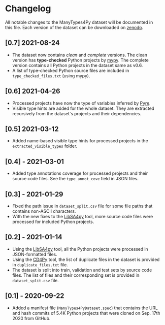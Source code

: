 # Changelog
All notable changes to the ManyTypes4Py dataset will be documented in this file.
Each version of the dataset can be downloaded on [zenodo](https://zenodo.org/search?page=1&size=20&q=conceptrecid:4044635&all_versions&sort=-version).

## [0.7] 2021-08-24
- The dataset now contains *clean* and *complete* versions. The clean version has **type-checked** Python projects by [mypy](https://mypy.readthedocs.io/). The complete version contains all Python projects in the dataset same as v0.6.
- A list of type-checked Python source files are included in `type_checked_files.txt` (using mypy).

## [0.6] 2021-04-26
- Processed projects have now the type of variables inferred by [Pyre](https://pyre-check.org/).
- Visible type hints are added for the whole dataset. They are extracted recursively from the dataset's projects and their dependencies.

## [0.5] 2021-03-12
- Added name-based visible type hints for processed projects in the `extracted_visible_types` folder.

## [0.4] - 2021-03-01
- Added type annotations coverage for processed projects and their source code files. See the `type_annot_cove` field in JSON files.
 
## [0.3] - 2021-01-29
- Fixed the path issue in `dataset_split.csv` file for some file paths that contains non-ASCII characters.
- With the new fixes to the [LibSA4py](https://github.com/saltudelft/libsa4py) tool, more source code files were processed for included Python projects.

## [0.2] - 2021-01-14
- Using the [LibSA4py](https://github.com/saltudelft/libsa4py) tool, all the Python projects were processed in JSON-formatted files.
- Using the [CD4Py](https://github.com/saltudelft/CD4Py) tool, the list of duplicate files in the dataset is provided in `duplicate_files.txt` file.
- The dataset is split into train, validation and test sets by source code files. The list of files and their corresponding set is provided in `dataset_split.csv` file.

## [0.1] - 2020-09-22
- Added a manifest file (`ManyTypes4PyDataset.spec`) that contains the URL and hash commits of 5.4K Python projects that were cloned on Sep. 17th 2020 from GitHub.
